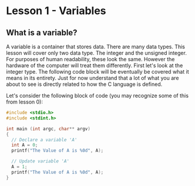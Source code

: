 # Lesson 1 - Variables
## What is a variable?
A variable is a container that stores data. There are many data types. This lesson will cover only two data type. The integer and the unsigned integer. For purposes of human readability, these look the same. However the hardware of the computer will treat them differently. First let's look at the integer type. The following code block will be eventually be covered what it means in its entirety. Just for now understand that a lot of what you are about to see is directly related to how the C language is defined.

Let's consider the following block of code (you may recognize some of this from lesson 0):
```C
#include <stdio.h>
#include <stdint.h>

int main (int argc, char** argv)
{
  // Declare a variable 'A'
  int A = 0;
  printf("The Value of A is %0d", A);

  // Update variable 'A'
  A = 1;
  printf("The Value of A is %0d", A);
}
```
